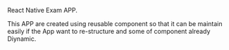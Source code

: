 React Native Exam APP.

This APP are created using reusable component so that it can be maintain
easily if the App want to re-structure and some of component already Diynamic.